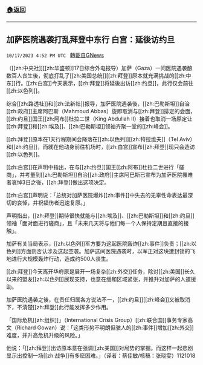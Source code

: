 ###  [:house:返回](README.md)
---


## 加萨医院遇袭打乱拜登中东行 白宫：延後访约旦
`10/17/2023 4:52 PM UTC ` [轉載自GNews](https://gnews.org/articles/1847454)

（[[zh:中央社]][[zh:华盛顿]]17日综合外电报导）加萨（Gaza）一间医院遇袭酿数百人丧生後，彻底打乱了[[zh:美国总统]][[zh:拜登]]原本就充满挑战的[[zh:中东]]行。[[zh:白宫]]今天表示，[[zh:拜登]]将延後出访[[zh:约旦]]，此行仅会前往[[zh:以色列]]。

综合[[zh:路透社]]和[[zh:法新社]]报导，加萨医院遇袭後，[[zh:巴勒斯坦]]自治[[zh:政府]]主席阿巴斯（Mahmoud Abbas）旋即取消与[[zh:拜登]]排定的会面，[[zh:约旦]]国王[[zh:阿布]]杜拉二世（King Abdullah II）接着也取消一场原定让[[zh:拜登]]和[[zh:埃及]]、[[zh:巴勒斯坦]]领袖齐聚一堂的[[zh:峰会]]。

[[zh:拜登]]原本在1天行程期间会降落在[[zh:以色列]][[zh:特拉维夫]]（Tel Aviv）和[[zh:约旦]]，而就在他动身前往机场时，[[zh:白宫]]宣布[[zh:拜登]]现只会造访[[zh:以色列]]。

[[zh:白宫]]在声明中指出，在与[[zh:约旦]]国王[[zh:阿布]]杜拉二世进行「磋商」，并考量到[[zh:巴勒斯坦]]自治[[zh:政府]]主席阿巴斯已宣布为加萨医院罹难者哀悼3日之後，[[zh:拜登]]做出这项决定。

[[zh:白宫]]声明说：「总统对加萨医院爆炸[[zh:事件]]中失去的无辜性命表达最深切的哀悼，并祝福伤者迅速复原。」

声明指出，[[zh:拜登]]期待很快就能与[[zh:埃及]]、[[zh:巴勒斯坦]]和[[zh:约旦]]领袖「面对面进行磋商」，且「未来几天将与他们每一个人保持定期且直接的接触」。

加萨有关当局表示，[[zh:以色列]]军方要为这起医院轰炸[[zh:事件]]负责；[[zh:以色列]]方面则否认涉及这起空袭。加萨这间医院遇袭时，以军正对这块遭封锁的飞地进行大规模轰炸行动，造成约500人丧生。

[[zh:拜登]]今天离开华府原是展开一场复杂[[zh:外交]]任务，除对[[zh:美国]]长久以来的盟友[[zh:以色列]]展现支持，也意在缓和区域紧张，并推升对加萨的人道援助。

加萨医院遇袭之後，在责任归属各方说法不一，[[zh:约旦]][[zh:峰会]]又被取消下，不清楚[[zh:拜登]]此行能发挥多少作用。

「国际危机[[zh:组织]]」（International Crisis Group）[[zh:联合国]]事务专家高文（Richard Gowan）说：「这类形势不明朗但骇人的[[zh:事件]]增加[[zh:外交]]难度，并升高危机升级的风险。」

他说：「[[zh:拜登]]出访原本意在强调[[zh:美国]]对局势的掌握。而这样一起悲剧显示出控制一场[[zh:战争]]有多麽困难。」（译者：蔡佳敏/核稿：张晓雯）1121018
